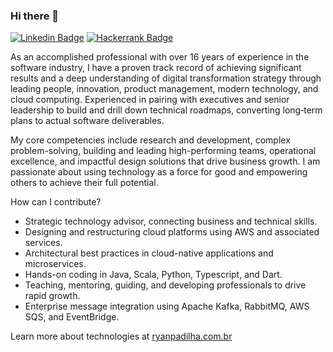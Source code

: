 ### Hi there 👋

[![Linkedin Badge](https://img.shields.io/badge/-LinkedIn-blue?style=flat-square&logo=Linkedin&logoColor=white&link=https://www.linkedin.com/in/ryanpadilha/)](https://www.linkedin.com/in/ryanpadilha/)
[![Hackerrank Badge](https://img.shields.io/badge/-Hackerrank-2EC866?style=flat-square&logo=HackerRank&logoColor=white&link=https://www.hackerrank.com/ryanpadilha)](https://www.hackerrank.com/ryanpadilha)

As an accomplished professional with over 16 years of experience in the software industry, I have a proven track record of achieving significant results and a deep understanding of digital transformation strategy through leading people, innovation, product management, modern technology, and cloud computing. Experienced in pairing with executives and senior leadership to build and drill down technical roadmaps, converting long‑term plans to actual software deliverables.

My core competencies include research and development, complex problem-solving, building and leading high-performing teams, operational excellence, and impactful design solutions that drive business growth. I am passionate about using technology as a force for good and empowering others to achieve their full potential.

How can I contribute?

- Strategic technology advisor, connecting business and technical skills.
- Designing and restructuring cloud platforms using AWS and associated services.
- Architectural best practices in cloud-native applications and microservices.
- Hands-on coding in Java, Scala, Python, Typescript, and Dart.
- Teaching, mentoring, guiding, and developing professionals to drive rapid growth.
- Enterprise message integration using Apache Kafka, RabbitMQ, AWS SQS, and EventBridge.

Learn more about technologies at [ryanpadilha.com.br](https://ryanpadilha.com.br)
